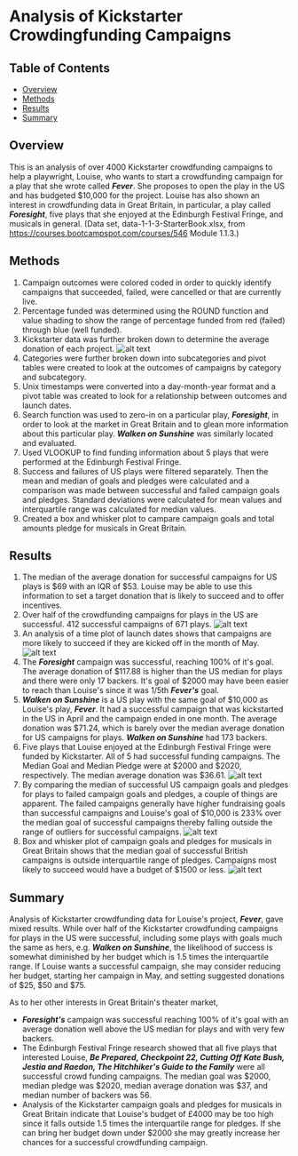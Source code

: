 # Analysis of Kickstarter Crowdingfunding Campaigns 

## Table of Contents
* [Overview](#overview)
* [Methods](#methods)
* [Results](#results)
* [Summary](#summary)

## Overview

This is an analysis of over 4000 Kickstarter crowdfunding campaigns to help a playwright, Louise, who wants to start a crowdfunding campaign for a play that she wrote called ***Fever***. She proposes to open the play in the US and has budgeted $10,000 for the project.  Louise has also shown an interest in crowdfunding data in Great Britain, in particular, a play called ***Foresight***, five plays that she enjoyed at the Edinburgh Festival Fringe, and musicals in general. (Data set, data-1-1-3-StarterBook.xlsx, from https://courses.bootcampspot.com/courses/546 Module 1.1.3.)

## Methods

1. Campaign outcomes were colored coded in order to quickly identify campaigns that succeeded, failed, were cancelled or that are currently live.
2. Percentage funded was determined using the ROUND function and value shading to show the range of percentage funded from red (failed) through blue (well funded).
3. Kickstarter data was further broken down to determine the average donation of each project.  ![alt text](https://github.com/rkaysen63/kickstarter-analysis/blob/main/At%20a%20Glance.png)
4. Categories were further broken down into subcategories and pivot tables were created to look at the outcomes of campaigns by category and subcategory.  
5. Unix timestamps were converted into a day-month-year format and a pivot table was created to look for a relationship between outcomes and launch dates.
6. Search function was used to zero-in on a particular play, ***Foresight***, in order to look at the market in Great Britain and to glean more information about this particular play.  ***Walken on Sunshine*** was similarly located and evaluated.
7. Used VLOOKUP to find funding information about 5 plays that were performed at the Edinburgh Festival Fringe.
8. Success and failures of US plays were filtered separately.  Then the mean and median of goals and pledges were calculated and a comparison was made between successful and failed campaign goals and pledges.  Standard deviations were calculated for mean values and interquartile range was calculated for median values.
9. Created a box and whisker plot to campare campaign goals and total amounts pledge for musicals in Great Britain.

## Results

1. The median of the average donation for successful campaigns for US plays is $69 with an IQR of $53. Louise may be able to use this information to set a target donation that is likely to succeed and to offer incentives. 
2. Over half of the crowdfunding campaigns for plays in the US are successful.  412 successful campaigns of 671 plays. ![alt text](https://github.com/rkaysen63/kickstarter-analysis/blob/main/SubCategoryOutcomes.png)
3. An analysis of a time plot of launch dates shows that campaigns are more likely to succeed if they are kicked off in the month of May. ![alt text](https://github.com/rkaysen63/kickstarter-analysis/blob/main/MonthlyTrends.png)
4. The ***Foresight*** campaign was successful, reaching 100% of it's goal.  The average donation of $117.88 is higher than the US median for plays and there were only 17 backers.  It's goal of $2000 may have been easier to reach than Louise's since it was 1/5th ***Fever's*** goal.
5. ***Walken on Sunshine*** is a US play with the same goal of $10,000 as Louise's play, ***Fever***.  It had a successful campaign that was kickstarted in the US in April and the campaign ended in one month.  The average donation was $71.24, which is barely over the median average donation for US campaigns for plays.  ***Walken on Sunshine*** had 173 backers.
6. Five plays that Louise enjoyed at the Edinburgh Festival Fringe were funded by Kickstarter. All of 5 had successful funding campaigns.  The Median Goal and Median Pledge were at $2000 and $2020, respectively.   The median average donation was $36.61. ![alt text](https://github.com/rkaysen63/kickstarter-analysis/blob/main/Edinburgh%20Research.PNG)
7. By comparing the median of successful US campaign goals and pledges for plays to failed campaign goals and pledges, a couple of things are apparent.  The failed campaigns generally have higher fundraising goals than successful campaigns and Louise's goal of $10,000 is 233% over the median goal of successful campaigns thereby falling outside the range of outliers for successful campaigns. ![alt text](https://github.com/rkaysen63/kickstarter-analysis/blob/main/US%20Play%20Campaigns.png)
8. Box and whisker plot of campaign goals and pledges for musicals in Great Britain shows that the median goal of successful British campaigns is outside interquartile range of pledges.  Campaigns most likely to succeed would have a budget of $1500 or less.  ![alt text](https://github.com/rkaysen63/kickstarter-analysis/blob/main/British%20Musical%20Funding.png)

## Summary

Analysis of Kickstarter crowdfunding data for Louise's project, ***Fever***, gave mixed results.  While over half of the Kickstarter crowdfunding campaigns for plays in the US were successful, including some plays with goals much the same as hers, e.g. ***Walken on Sunshine***, the likelihood of success is somewhat diminished by her budget which is 1.5 times the interquartile range.  If Louise wants a successful campaign, she may consider reducing her budget, starting her campaign in May, and setting suggested donations of $25, $50 and $75.

As to her other interests in Great Britain's theater market, 
* ***Foresight's*** campaign was successful reaching 100% of it's goal with an average donation well above the US median for plays and with very few backers.
* The Edinburgh Festival Fringe research showed that all five plays that interested Louise, ***Be Prepared, Checkpoint 22, Cutting Off Kate Bush, Jestia and Raedon, The Hitchhiker's Guide to the Family*** were all successful crowd funding campaigns.  The median goal was $2000, median pledge was $2020, median average donation was $37, and median number of backers was 56.
* Analysis of the Kickstarter campaign goals and pledges for musicals in Great Britain indicate that Louise's budget of £4000 may be too high since it falls outside 1.5 times the interquartile range for pledges.  If she can bring her budget down under $2000 she may greatly increase her chances for a successful crowdfunding campaign.
